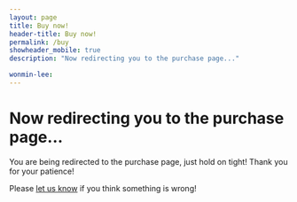 ```yaml
---
layout: page
title: Buy now!
header-title: Buy now!
permalink: /buy
showheader_mobile: true
description: "Now redirecting you to the purchase page..."

wonmin-lee:
---
```


<!-- page to redirect to stripe checkout -->
<div>
  <h1 id="main-title">Now redirecting you to the purchase page...</h1>
  <p id="main-text">You are being redirected to the purchase page, just hold on tight! Thank you for your patience!</p>
  <p>Please <a href="/contact">let us know</a> if you think something is wrong!</p>
</div>

<script type="module">
  function errorHandling(){
    document.getElementById("main-text").innerHTML = "Something went wrong! Please refresh the page and try again.";
    document.getElementById("main-title").innerHTML = "Uh-oh. We encountered an error!";
  }

  async function redirectStripe(){
    const response = await fetch('/.netlify/functions/create-checkout', {
      method: 'POST',
      headers: {
        'Content-Type': 'application/json',
      }
    }).then((res) => res.json()).catch((error) => {
      errorHandling();
    });

    if (response){
      const stripe = Stripe(response.publishableKey);
      const { error } = await stripe.redirectToCheckout({
        sessionId: response.sessionId,
      });

      if (error) {
        errorHandling();
      }
    }

  }

  redirectStripe();
</script>
